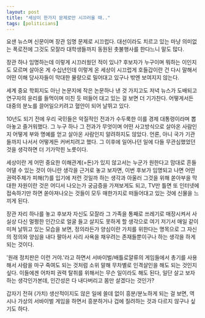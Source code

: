 ```yaml
---
layout: post
title: "세상이 한가지 문제로만 시끄러울 때.."
tags: [politicians]
---
```


요샌 뉴스며 신문이며 장관 임명 문제로 시끄럽다. 대선이라도 치르고 있는 마냥 의미없는 폭로전에 그것도 모잘라 대학생들까지 동원된 촛불행사를 한다느니 말도 많다. 

장관 하나 임명하는데 이렇게 시끄러웠던 적이 있나? 후보자가 누구이며 뭐하는 이인지도 모르며 살아온 게 수십년인데 이렇게 온 세상이 시끄럽게 호들갑이란 건 다시 말해서 어떤 이해 당사자들이 막대한 물량으로 밀어대고 있구나 밖엔 보여지지 않는다.

세계 중요 학회지도 아닌 논문지에 작은 논문하나 낸 것 가지고도 저녁 뉴스가 도배되고 연구자의 윤리를 들먹이며 미친 듯 떠들어 대고 있는 걸 보면 더 기가찬다. 어떻게서든 대중의 분노를 끌어일으키려고 혈안이 되어 날뛰고 있다. 

10년도 되기 전에 우리 국민들은 악질적인 전과가 수두룩한 이를 경제 대통령이라며 뽑아놓고 즐거워했다. 그 누구 하나 그 전과가 무엇이며 어떤 사고방식으로 살아온 사람인지 어떻게 부와 명예를 얻고 살아온 사람인지 알려하지도 않았다. 언론, 아니 국가 기관들까지 나서서 어떻게든 커버치려고 했다. 그 이후에 일어나던 일에 다들 무관심했었던 것을 생각하면 더 기가막힌 노릇이다. 

세상이란 게 어떤 중요한 이해관계(=돈)가 있지 않고서는 누군가 원한다고 맘대로 흔들어댈 수 있는 것이 아니란 생각을 근거로 놓고 보자면, 이번 후보가 임명되고 나면 어떤 권력주체가 피해(?)를 입기에 저런 것일까 하는 생각과 아울러 그것을 위해 쏟아부을 막대한 자원이란 것은 어디서 나오는가 궁금증을 가져보게도 되고, TV만 틀면 또 인터넷에 접속하기만 하면 쏟아져나오는 것들이 모두 매한가지로 떠들어대고 있는 것에 신물을 느끼게 된다.

장관 자리 하나를 놓고 후보자 자신도 모잘라 그 가족을 통째로 쓰레기로 매장시켜서 사실상 다신 멀쩡한 인간으로 얼굴 들고 살지도 못하게 할 생각으로 여기 저기서 매일 같이 미쳐 날뛰고 있는 모습을 보면, 정의라든가 양심이란 가치를 위한다는 명목으로 그 자신의 정의와 양심을 내다 팔아서 사리 사욕을 채우려는 존재들뿐이구나 하는 생각을 하게 되는 것이다. 

'원래 정치판은 이런 거야.'라고 하면서 서바이벌/배틀로얄류의 게임들에서 총기를 사용해서 사람을 마구 죽여도 되는 것처럼 소위 말해 무차별로 인격살인을 해도 되는 것인지 싶다. 이들에겐 어차피 권력 탈취를 위해서는 무슨 일이라도 해도 된다, 일단 살고 보자 하는 생각인가본데, 인간성은 다 내다버리고 몸만 살겠다는 것인가?

갑자기 전혀 (가치) 생산적이지도 않은 일에 쓸데 없이 흥분/분노하게 되는 걸 보면, 역시나 가상의 서바이벌 게임을 하면서 흥분하거나 겁에 질려하는 것과 다르지 않구나 싶기도 하다. 